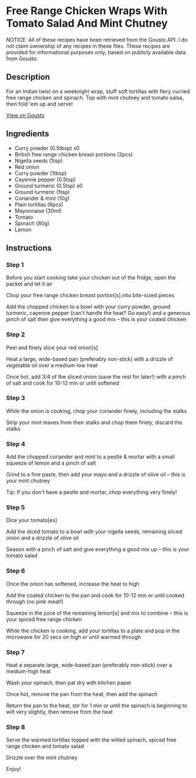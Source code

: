 # Free Range Chicken Wraps With Tomato Salad And Mint Chutney

NOTICE: All of these recipes have been retrieved from the Gousto API. I do not claim ownership of any recipes in these files. These recipes are provided for informational purposes only, based on publicly available data from Gousto.

## Description

For an Indian twist on a weeknight wrap, stuff soft tortillas with fiery curried free range chicken and spinach. Top with mint chutney and tomato salsa, then fold 'em up and serve! 

[View on Gousto](https://www.gousto.co.uk/recipes/cookbook/spiced-free-range-chicken-wraps-with-tomato-salad-and-mint-chutney)

## Ingredients

- Curry powder (0.5tbsp) x0
- British free range chicken breast portions (2pcs)
- Nigella seeds (1tsp)
- Red onion
- Curry powder (1tbsp)
- Cayenne pepper (0.5tsp)
- Ground turmeric (0.5tsp) x0
- Ground turmeric (1tsp)
- Coriander & mint (10g)
- Plain tortillas (6pcs)
- Mayonnaise (30ml)
- Tomato
- Spinach (80g)
- Lemon

## Instructions


### Step 1

Before you start cooking take your chicken out of the fridge, open the packet and let it air

Chop your free range chicken breast portion[s] into bite-sized pieces

Add the chopped chicken to a bowl with your curry powder, ground turmeric, cayenne pepper (can't handle the heat? Go easy!) and a generous pinch of salt then give everything a good mix – this is your coated chicken


### Step 2

Peel and finely slice your red onion[s]

Heat a large, wide-based pan (preferably non-stick) with a drizzle of vegetable oil over a medium-low heat

Once hot, add 3/4 of the sliced onion (save the rest for later!) with a pinch of salt and cook for 10-12 min or until softened


### Step 3

While the onion is cooking, chop your coriander finely, including the stalks

Strip your mint leaves from their stalks and chop them finely, discard the stalks


### Step 4

Add the chopped coriander and mint to a pestle & mortar with a small squeeze<span class="text-danger"> </span>of lemon and a pinch of salt

Grind to a fine paste, then add your mayo and a drizzle of olive oil – this is your mint chutney

Tip: If you don't have a pestle and mortar, chop everything very finely!


### Step 5

Dice your tomato[es]

Add the diced tomato to a bowl with your nigella seeds, remaining sliced onion and a drizzle of olive oil

Season with a pinch of salt and give everything a good mix up – this is your tomato salad


### Step 6

Once the onion has softened, increase the heat to high

Add the coated chicken to the pan and cook for 10-12 min or until cooked through (no pink meat!)

Squeeze in the juice of the remaining lemon[s] and mix to combine – this is your spiced free range chicken

While the chicken is cooking, add your tortillas to a plate and pop in the microwave for 20 secs on high or until warmed through


### Step 7

Heat a separate large, wide-based pan (preferably non-stick) over a medium-high heat

Wash your spinach, then pat dry with kitchen paper

Once hot, remove the pan from the heat, then add the spinach

Return the pan to the heat, stir for 1 min or until the spinach is beginning to wilt very slightly, then remove from the heat

### Step 8

Serve the warmed tortillas topped with the wilted spinach, spiced free range chicken and tomato salad

Drizzle over the mint chutney

Enjoy!

